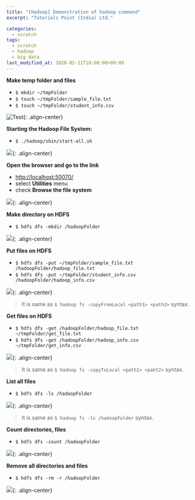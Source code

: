 ```yaml
---
title: "[Hadoop] Demonstration of hadoop command"
excerpt: "Tutorials Point (India) Ltd."

categories:
  - scratch
tags:
  - scratch
  - hadoop
  - big data
last_modified_at: 2020-02-11T18:00:00+09:00
---
```


**Make temp folder and files**  

  - `$ mkdir ~/tmpFolder`
  - `$ touch ~/tmpFolder/sample_file.txt`
  - `$ touch ~/tmpFolder/student_info.csv`  

![Test](https://eliotjang.github.io/assets/images/hadoop/demo-1.png){: .align-center}  

**Starting the Hadoop File System:**  
  - `$ ./hadoop/sbin/start-all.sh`  

  
![](https://eliotjang.github.io/assets/images/hadoop/demo-2.png){: .align-center}  

**Open the browser and go to the link**  
  - <http://localhost:50070/>  
  - select **Utilities** menu
  - check **Browse the file system**


![](https://eliotjang.github.io/assets/images/hadoop/demo-3.png){: .align-center}  

**Make directory on HDFS**  
  - `$ hdfs dfs -mkdir /hadoopFolder`  


![](https://eliotjang.github.io/assets/images/hadoop/demo-4.png){: .align-center}  

**Put files on HDFS**  
  - `$ hdfs dfs -put ~/tmpFolder/sample_file.txt /hadoopFolder/hadoop_file.txt`
  - `$ hdfs dfs -put ~/tmpFolder/student_info.csv /hadoopFolder/hadoop_info.csv`  


![](https://eliotjang.github.io/assets/images/hadoop/demo-5.png){: .align-center}  

  > It is same as `$ hadoop fs -copyFromLocal <path1> <path2>` syntax.

**Get files on HDFS**
  - `$ hdfs dfs -get /hadoopFolder/hadoop_file.txt ~/tmpFolder/get_file.txt`
  - `$ hdfs dfs -get /hadoopFolder/hadoop_info.csv ~/tmpFolder/get_info.csv`  


![](https://eliotjang.github.io/assets/images/hadoop/demo-6.png){: .align-center}  

  > It is same as `$ hadoop fs -copyToLocal <path1> <paht2>` syntax.

**List all files**
  - `$ hdfs dfs -ls /hadoopFolder`  


![](https://eliotjang.github.io/assets/images/hadoop/demo-7.png){: .align-center}  

  > It is same as `$ hadoop fs -ls /hadoopFolder` syntax.

**Count directories, files**  
  - `$ hdfs dfs -count /hadoopFolder`  


![](https://eliotjang.github.io/assets/images/hadoop/demo-8.png){: .align-center}  

**Remove all directories and files**  
  - `$ hdfs dfs -rm -r /hadoopFolder`  


![](https://eliotjang.github.io/assets/images/hadoop/demo-9.png){: .align-center}  


